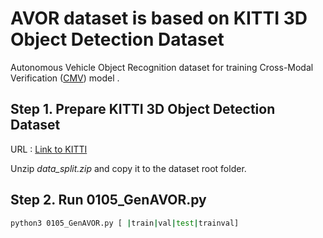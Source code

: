 # AVOR dataset is based on KITTI 3D Object Detection Dataset

Autonomous Vehicle Object Recognition dataset for training Cross-Modal Verification ([CMV](https://github.com/Sliverk/LITIS_CrossModal)) model .


## Step 1. Prepare KITTI 3D Object Detection Dataset

URL : [Link to KITTI](https://www.cvlibs.net/datasets/kitti/eval_object.php?obj_benchmark=3d)

Unzip *data_split.zip* and copy it to the dataset root folder.

## Step 2. Run 0105_GenAVOR.py

```bash
python3 0105_GenAVOR.py [ |train|val|test|trainval]
```

